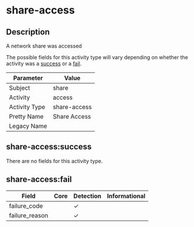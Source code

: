 share-access
============

Description
-----------
A network share was accessed

The possible fields for this activity type will vary depending on whether the activity was a [success](#share-accesssuccess) or a [fail](#share-accessfail).

| Parameter     | Value        |
| ------------- | ------------ |
| Subject       | share        |
| Activity      | access       |
| Activity Type | share-access |
| Pretty Name   | Share Access |
| Legacy Name   |              |

share-access:success
--------------------

There are no fields for this activity type.


share-access:fail
-----------------

| Field          | Core | Detection | Informational |
| -------------- | ---- | --------- | ------------- |
| failure_code   |      | &#10003;  |               |
| failure_reason |      | &#10003;  |               |